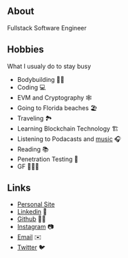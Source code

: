 ## About 

Fullstack Software Engineer
## Hobbies
  What I usualy do to stay busy
  - Bodybuilding 🏋️‍♂️
  - Coding 💻
  - EVM and Cryptography 🕸️
  - Going to Florida beaches 🏖 
  - Traveling 🏞
  - Learning Blockchain Technology 🏗️
  - Listening to Podacasts and [music](https://open.spotify.com/playlist/37i9dQZF1EphhdCcTha7XI?si=cur9rcxGThiBeHUOPbFRhA) 🎧 
  - Reading 📚 
  - Penetration Testing 🧨
  - GF 👩🏻‍⚕️


## Links
- [Personal Site](https://zacarlin.com)
- [Linkedin](https://www.linkedin.com/mwlite/in/zachary-carlin-85402a123) 👔
- [Github](https://github.com/about7sharks) 🧑‍💻
- [Instagram](https://Instagram.com/zachary_carlin) 📷
- [Email](mailto:zacarlin@gmail.com) ✉️
- [Twitter](https://twitter.com/ZacharyCarlin) 🐦

